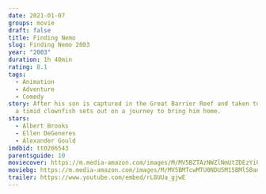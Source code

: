 ```yaml
---
date: 2021-01-07
groups: movie
draft: false
title: Finding Nemo
slug: Finding Nemo 2003
year: "2003"
duration: 1h 40min
rating: 8.1
tags:
  - Animation
  - Adventure
  - Comedy
story: After his son is captured in the Great Barrier Reef and taken to Sydney,
  a timid clownfish sets out on a journey to bring him home.
stars:
  - Albert Brooks
  - Ellen DeGeneres
  - Alexander Gould
imdbid: tt0266543
parentsguide: 10
moviecover: https://m.media-amazon.com/images/M/MV5BZTAzNWZlNmUtZDEzYi00ZjA5LWIwYjEtZGM1NWE1MjE4YWRhXkEyXkFqcGdeQXVyNjU0OTQ0OTY@._V1_FMjpg_UY859_.jpg
moviebg: https://m.media-amazon.com/images/M/MV5BMTcwMTU0NDU5M15BMl5BanBnXkFtZTcwNzUzOTAyNw@@._V1_FMjpg_UX1280_.jpg
trailer: https://www.youtube.com/embed/rL8UUa_gjwE
---
```

